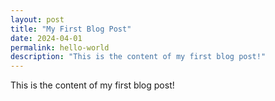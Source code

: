 ```yaml
---
layout: post
title: "My First Blog Post"
date: 2024-04-01
permalink: hello-world
description: "This is the content of my first blog post!"
---
```

This is the content of my first blog post!
